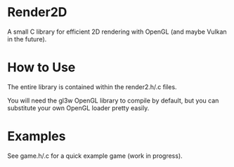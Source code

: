 # Render2D

A small C library for efficient 2D rendering with OpenGL (and maybe Vulkan in the future).

# How to Use

The entire library is contained within the render2.h/.c files.

You will need the gl3w OpenGL library to compile by default, but you can substitute your own OpenGL loader pretty easily.

# Examples

See game.h/.c for a quick example game (work in progress).
